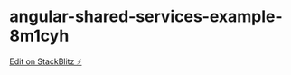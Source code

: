 # angular-shared-services-example-8m1cyh

[Edit on StackBlitz ⚡️](https://stackblitz.com/edit/angular-shared-services-example-8m1cyh)